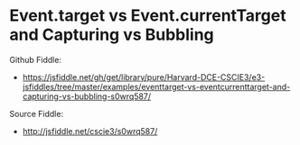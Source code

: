 # Event.target vs Event.currentTarget and Capturing vs Bubbling

Github Fiddle:
- https://jsfiddle.net/gh/get/library/pure/Harvard-DCE-CSCIE3/e3-jsfiddles/tree/master/examples/eventtarget-vs-eventcurrenttarget-and-capturing-vs-bubbling-s0wrq587/

Source Fiddle:
- http://jsfiddle.net/cscie3/s0wrq587/

